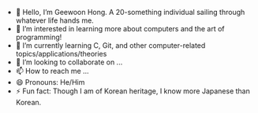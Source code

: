 - 👋 Hello, I’m Geewoon Hong. A 20-something individual sailing through whatever life hands me.
- 👀 I’m interested in learning more about computers and the art of programming!
- 🌱 I’m currently learning C, Git, and other computer-related topics/applications/theories 
- 💞️ I’m looking to collaborate on ...
- 📫 How to reach me ...
- 😄 Pronouns: He/Him
- ⚡ Fun fact: Though I am of Korean heritage, I know more Japanese than Korean.

<!---
GGWP137/GGWP137 is a ✨ special ✨ repository because its `README.md` (this file) appears on your GitHub profile.
You can click the Preview link to take a look at your changes.
--->
